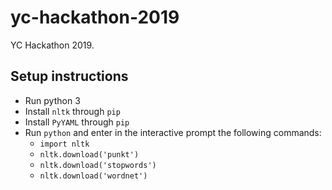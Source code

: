 # yc-hackathon-2019

YC Hackathon 2019.

## Setup instructions

-   Run python 3
-   Install `nltk` through `pip`
-   Install `PyYAML` through `pip`
-   Run `python` and enter in the interactive prompt the following commands:
    -   `import nltk`
    -   `nltk.download('punkt')`
    -   `nltk.download('stopwords')`
    -   `nltk.download('wordnet')`
